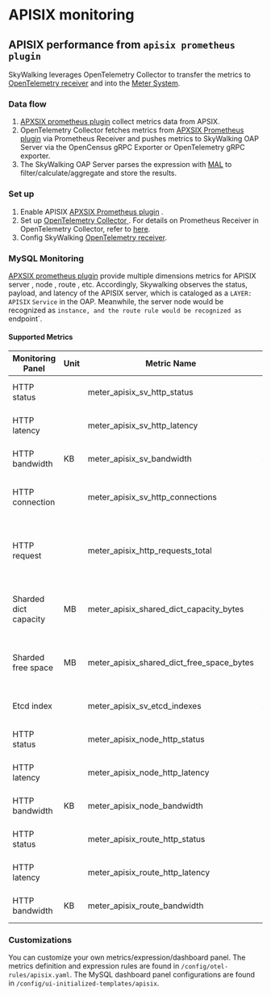 # APISIX monitoring
## APISIX  performance from `apisix prometheus plugin`
SkyWalking leverages OpenTelemetry Collector to transfer the metrics to
[OpenTelemetry receiver](opentelemetry-receiver.md) and into the [Meter System](./../../concepts-and-designs/meter.md).

### Data flow
1. [APXSIX prometheus plugin](https://apisix.apache.org/docs/apisix/plugins/prometheus/) collect metrics data from APSIX.
2. OpenTelemetry Collector fetches metrics from [APXSIX Prometheus plugin](https://apisix.apache.org/docs/apisix/plugins/prometheus/) via Prometheus Receiver and pushes metrics to SkyWalking OAP Server via the OpenCensus gRPC Exporter or OpenTelemetry gRPC exporter.
3. The SkyWalking OAP Server parses the expression with [MAL](../../concepts-and-designs/mal.md) to filter/calculate/aggregate and store the results.

### Set up
1. Enable APISIX [APXSIX Prometheus plugin](https://apisix.apache.org/docs/apisix/plugins/prometheus/) .
2. Set up [OpenTelemetry Collector ](https://opentelemetry.io/docs/collector/getting-started/#docker). For details on Prometheus Receiver in OpenTelemetry Collector, refer to [here](../../../../test/e2e-v2/cases/apisix/otel-collector/otel-collector-config.yaml).
3. Config SkyWalking [OpenTelemetry receiver](opentelemetry-receiver.md).

### MySQL Monitoring
[APXSIX prometheus plugin](https://apisix.apache.org/docs/apisix/plugins/prometheus/) provide multiple dimensions metrics for APISIX server , node , route , etc. 
Accordingly, Skywalking observes the status, payload, and latency of the APISIX server, which is cataloged as a `LAYER: APISIX` `Service` in the OAP. Meanwhile, the server node would be recognized as `instance, and the route rule would be recognized as `endpoint`.

#### Supported Metrics 
| Monitoring Panel | Unit | Metric Name |Catalog | Description | Data Source |
|-----|------|-----|-----|-----|-----|
|HTTP status  |  | meter_apisix_sv_http_status |Service | The rate of http status | APXSIX prometheus plugin|
|HTTP latency |  | meter_apisix_sv_http_latency |Service | The rate of http latency | APXSIX prometheus plugin|
|HTTP bandwidth  | KB | meter_apisix_sv_bandwidth |Service | The rate of http latency | APXSIX prometheus plugin|
|HTTP connection |  | meter_apisix_sv_http_connections |Service | The avg number of current connection | APXSIX prometheus plugin|
|HTTP request  |  | meter_apisix_http_requests_total |Service | The number of request since APISIX startup | APXSIX prometheus plugin|
|Sharded dict capacity | MB  | meter_apisix_shared_dict_capacity_bytes |Service | The  avg capacity of sharded dict capacity | APXSIX prometheus plugin|
|Sharded free space| MB  | meter_apisix_shared_dict_free_space_bytes |Service | The  avg free space of sharded dict capacity | APXSIX prometheus plugin|
|Etcd index|   | meter_apisix_sv_etcd_indexes |Service | Etcd modify index for APISIX keys | APXSIX prometheus plugin|
|HTTP status  |  | meter_apisix_node_http_status |Instance | The rate of http status | APXSIX prometheus plugin|
|HTTP latency |  | meter_apisix_node_http_latency |Instance | The rate of http latency | APXSIX prometheus plugin|
|HTTP bandwidth  | KB | meter_apisix_node_bandwidth |Endpoint | The rate of http latency | APXSIX prometheus plugin|
|HTTP status  |  | meter_apisix_route_http_status |Endpoint | The rate of http status | APXSIX prometheus plugin|
|HTTP latency |  | meter_apisix_route_http_latency |Endpoint | The rate of http latency | APXSIX prometheus plugin|
|HTTP bandwidth  | KB | meter_apisix_route_bandwidth |Endpoint | The rate of http latency | APXSIX prometheus plugin|

### Customizations
You can customize your own metrics/expression/dashboard panel.
The metrics definition and expression rules are found in `/config/otel-rules/apisix.yaml`.
The MySQL dashboard panel configurations are found in `/config/ui-initialized-templates/apisix`.